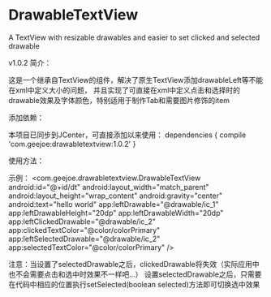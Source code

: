 # DrawableTextView
A TextView with resizable drawables and easier to set clicked and selected drawable

v1.0.2
简介：

这是一个继承自TextView的组件，解决了原生TextView添加drawableLeft等不能在xml中定义大小的问题，
并且实现了可直接在xml中定义点击和选择时的drawable效果及字体颜色，特别适用于制作Tab和需要图片修饰的item

添加依赖：

本项目已同步到JCenter，可直接添加以来使用：
dependencies {
    compile 'com.geejoe:drawabletextview:1.0.2'
}

使用方法：

示例：
<com.geejoe.drawabletextview.DrawableTextView
        android:id="@+id/dt"
        android:layout_width="match_parent"
        android:layout_height="wrap_content"
        android:gravity="center"
        android:text="hello world"
        app:leftDrawable="@drawable/ic_1"
        app:leftDrawableHeight="20dp"   <!--一定要设置width和height,否则无效-->
        app:leftDrawableWidth="20dp"
        app:leftClickedDrawable="@drawable/ic_2"   <!--点击时的drawable-->
        app:clickedTextColor="@color/colorPrimary" <!--点击时的字体颜色-->
				app:leftSelectedDrawable="@drawable/ic_2"  <!--选中时的drawable-->
        app:selectedTextColor="@color/colorPrimary"<!--选中时的字体颜色-->
				/>  

注意：当设置了selectedDrawable之后，clickedDrawable将失效（实际应用中也不会需要点击和选中时效果不一样吧...）
设置selectedDrawable之后，只需要在代码中相应的位置执行setSelected(boolean selected)方法即可切换选中效果
